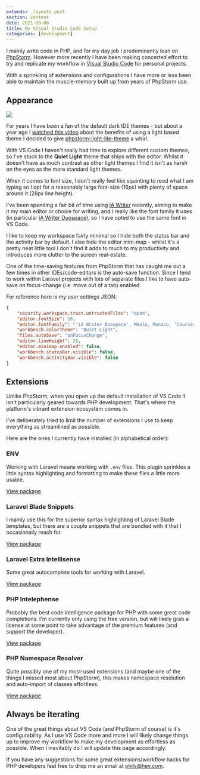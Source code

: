 ```yaml
---
extends: _layouts.post
section: content
date: 2021-09-06
title: My Visual Studio Code Setup
categories: [development]
---
```


I mainly write code in PHP, and for my day job I predominantly lean on [PhpStorm](https://www.jetbrains.com/phpstorm/). However more recently I have been making concerted effort to try and replicate my workflow in [Visual Studio Code](https://code.visualstudio.com) for personal projects.

With a sprinkling of extensions and configurations I have more or less been able to maintain the muscle-memory built up from years of PhpStorm use.

## Appearance

![](/assets/img/vscode/2021.png)

For years I have been a fan of the default dark IDE themes - but about a year ago I [watched this video](https://www.youtube.com/watch?v=rDMI1dpNfdw&t=353s) about the benefits of using a light based theme I decided to give [phpstorm-light-lite-theme](https://github.com/brendt/phpstorm-light-lite-theme) a whirl.

With VS Code I haven't really had time to explore different custom themes, so I've stuck to the **Quiet Light** theme that ships with the editor.  Whilst it doesn't have as much contrast as other light themes I find it isn't as harsh on the eyes as the more standard light themes.

When it comes to font size, I don't really feel like squinting to read what I am typing so I opt for a reasonably large font-size (16px) with plenty of space around it (28px line height).

I've been spending a fair bit of time using [iA Writer](https://ia.net/writer) recently, aiming to make it my main editor or choice for writing, and I really like the font family it uses (in particular [iA Writer Duospace](https://github.com/iaolo/iA-Fonts/tree/master/iA%20Writer%20Duospace)), so I have opted to use the same font in VS Code.

I like to keep my workspace fairly minimal so I hide both the status bar and the activity bar by default.  I also hide the editor mini-map - whilst it's a pretty neat little tool I don't find it adds to much to my productivity and introduces more clutter to the screen real-estate.

One of the time-saving features from PhpStorm that has caught me out a few times in other IDEs/code-editors is the auto-save function.  Since I tend to work within Laravel projects with lots of separate files I like to have auto-save on focus-change (i.e. move out of a tab) enabled.

For reference here is my user settings JSON:

```json
{
    "security.workspace.trust.untrustedFiles": "open",
    "editor.fontSize": 16,
    "editor.fontFamily": "'iA Writer Duospace', Menlo, Monaco, 'Courier New', monospace",
    "workbench.colorTheme": "Quiet Light",
    "files.autoSave": "onFocusChange",
    "editor.lineHeight": 28,
    "editor.minimap.enabled": false,
    "workbench.statusBar.visible": false,
    "workbench.activityBar.visible": false
}
```

## Extensions

Unlike PhpStorm, when you open up the default installation of VS Code it isn't particularly geared towards PHP development. That's where the platform's vibrant extension ecosystem comes in.

I've deliberately tried to limit the number of extensions I use to keep everything as streamlined as possible.

Here are the ones I currently have installed (in alphabetical order):

### ENV

Working with Laravel means working with `.env` files.  This plugin sprinkles a little syntax highlighting and formatting to make these files a little more usable.

[View package](https://marketplace.visualstudio.com/items?itemName=IronGeek.vscode-env)

### Laravel Blade Snippets

I mainly use this for the superior syntax highlighting of Laravel Blade templates, but there are a couple snippets that are bundled with it that I occasionally reach for.

[View package](https://marketplace.visualstudio.com/items?itemName=onecentlin.laravel-blade)

### Laravel Extra Intellisense

Some great autocomplete tools for working with Laravel.

[View package](https://marketplace.visualstudio.com/items?itemName=amiralizadeh9480.laravel-extra-intellisense)

### PHP Intelephense

Probably the best code intelligence package for PHP with some great code completions.  I'm currently only using the free version, but will likely grab a license at some point to take advantage of the premium features (and support the developer).

[View package](https://marketplace.visualstudio.com/items?itemName=bmewburn.vscode-intelephense-client)

### PHP Namespace Resolver

Quite possibly one of my most-used extensions (and maybe one of the things I missed most about PhpStorm), this makes namespace resolution and auto-import of classes effortless.

[View package](https://marketplace.visualstudio.com/items?itemName=MehediDracula.php-namespace-resolver)

## Always be iterating

One of the great things about VS Code (and PhpStorm of course) is it's configurability. As I use VS Code more and more I will likely change things up to improve my workflow to make my development as effortless as possible.  When I inevitably do I will update this page accordingly.

If you have any suggestions for some great extensions/workflow hacks for PHP developers feel free to drop me an email at [phils@hey.com](mailto:phils@hey.com).
